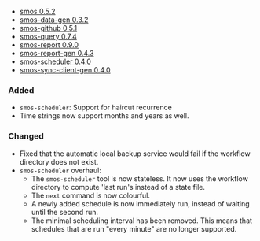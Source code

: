 - <a name="smos-0.5.2">[smos 0.5.2](#smos-0.5.2)
- <a name="smos-data-gen-0.3.2">[smos-data-gen 0.3.2](#smos-data-gen-0.3.2)
- <a name="smos-github-0.5.1">[smos-github 0.5.1](#smos-github-0.5.1)
- <a name="smos-query-0.7.4">[smos-query 0.7.4](#smos-query-0.7.4)
- <a name="smos-report-0.9.0">[smos-report 0.9.0](#smos-report-0.9.0)
- <a name="smos-report-gen-0.4.3">[smos-report-gen 0.4.3](#smos-report-gen-0.4.3)
- <a name="smos-scheduler-0.4.0">[smos-scheduler 0.4.0](#smos-scheduler-0.4.0)
- <a name="smos-sync-client-gen-0.4.0">[smos-sync-client-gen 0.4.0](#smos-sync-client-gen-0.4.0)

### Added

* `smos-scheduler`: Support for haircut recurrence
* Time strings now support months and years as well.

### Changed

* Fixed that the automatic local backup service would fail if the workflow directory does not exist.
* `smos-scheduler` overhaul:
  * The `smos-scheduler` tool is now stateless.
    It now uses the workflow directory to compute 'last run's instead of a state file.
  * The `next` command is now colourful.
  * A newly added schedule is now immediately run, instead of waiting until the second run.
  * The minimal scheduling interval has been removed.
    This means that schedules that are run "every minute" are no longer supported.
